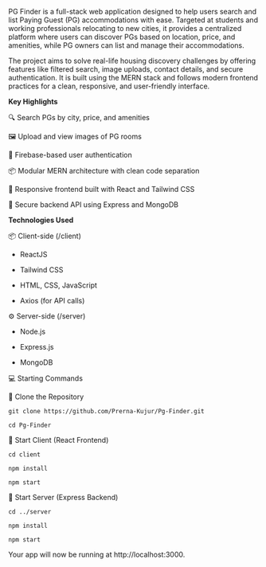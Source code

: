 PG Finder is a full-stack web application designed to help users search and list Paying Guest (PG) accommodations with ease. Targeted at students and working professionals relocating to new cities, it provides a centralized platform where users can discover PGs based on location, price, and amenities, while PG owners can list and manage their accommodations.

The project aims to solve real-life housing discovery challenges by offering features like filtered search, image uploads, contact details, and secure authentication. It is built using the MERN stack and follows modern frontend practices for a clean, responsive, and user-friendly interface.



**Key Highlights**

🔍 Search PGs by city, price, and amenities

🖼️ Upload and view images of PG rooms

🔐 Firebase-based user authentication

📦 Modular MERN architecture with clean code separation

📱 Responsive frontend built with React and Tailwind CSS

🧾 Secure backend API using Express and MongoDB




**Technologies Used**

📦 Client-side (/client)

* ReactJS

* Tailwind CSS

* HTML, CSS, JavaScript

* Axios (for API calls)



⚙️ Server-side (/server)

* Node.js

* Express.js

* MongoDB




💻 Starting Commands

🔹 Clone the Repository

    git clone https://github.com/Prerna-Kujur/Pg-Finder.git

    cd Pg-Finder

🔹 Start Client (React Frontend)

    cd client

    npm install

    npm start

🔹 Start Server (Express Backend)

    cd ../server

    npm install

    npm start

Your app will now be running at http://localhost:3000.

